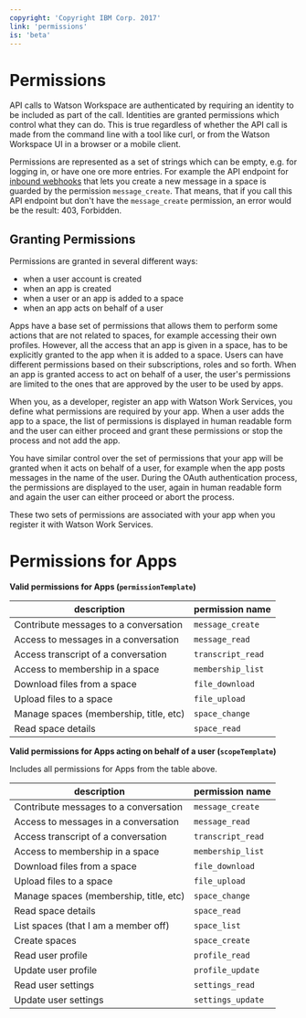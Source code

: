```yaml
---
copyright: 'Copyright IBM Corp. 2017'
link: 'permissions'
is: 'beta'
---
```


# Permissions

API calls to Watson Workspace are authenticated by requiring an identity to be included as part of the call.  Identities are granted permissions which control what they can do.  This is true regardless of whether the API call is made from the command line with a tool like curl, or from the Watson Workspace UI in a browser or a mobile client.

Permissions are represented as a set of strings which can be empty, e.g. for logging in, or have one ore more entries.  For example the API endpoint for [inbound webhooks](../references/V1_InboundWebhooks.yml) that lets you create a new message in a space is guarded by the permission `message_create`.  That means, that if you call this API endpoint but don't have the `message_create` permission, an error would be the result: 403, Forbidden.

## Granting Permissions
Permissions are granted in several different ways:
 - when a user account is created
 - when an app is created
 - when a user or an app is added to a space
 - when an app acts on behalf of a user

Apps have a base set of permissions that allows them to perform some actions that are not related to spaces, for example accessing their own profiles. However, all the access that an app is given in a space, has to be explicitly granted to the app when it is added to a space. Users can have different permissions based on their subscriptions, roles and so forth. When an app is granted access to act on behalf of a user, the user's permissions are limited to the ones that are approved by the user to be used by apps.

When you, as a developer, register an app with Watson Work Services, you define what permissions are required by your app.  When a user adds the app to a space, the list of permissions is displayed in human readable form and the user can either proceed and grant these permissions or stop the process and not add the app.

You have similar control over the set of permissions that your app will be granted when it acts on behalf of a user, for example when the app posts messages in the name of the user.  During the OAuth authentication process, the permissions are displayed to the user, again in human readable form and again the user can either proceed or abort the process.

These two sets of permissions are associated with your app when you register it with Watson Work Services.

# Permissions for Apps

**Valid permissions for Apps (`permissionTemplate`)**

| description                            | permission name   |
| ---                                    | ---               |
| Contribute messages to a conversation  | `message_create`  |
| Access to messages in a conversation   | `message_read`    |
| Access transcript of a conversation    | `transcript_read` |
| Access to membership in a space        | `membership_list` |
| Download files from a space            | `file_download`   |
| Upload files to a space                | `file_upload`     |
| Manage spaces (membership, title, etc) | `space_change`    |
| Read space details                     | `space_read`      |


**Valid permissions for Apps acting on behalf of a user (`scopeTemplate`)**

Includes all permissions for Apps from the table above.

| description                            | permission name   |
| ---                                    | ---               |
| Contribute messages to a conversation  | `message_create`  |
| Access to messages in a conversation   | `message_read`    |
| Access transcript of a conversation    | `transcript_read` |
| Access to membership in a space        | `membership_list` |
| Download files from a space            | `file_download`   |
| Upload files to a space                | `file_upload`     |
| Manage spaces (membership, title, etc) | `space_change`    |
| Read space details                     | `space_read`      |
| List spaces (that I am a member off)   | `space_list`      |
| Create spaces                          | `space_create`    |
| Read user profile                      | `profile_read`    |
| Update user profile                    | `profile_update`  |
| Read user settings                     | `settings_read`   |
| Update user settings                   | `settings_update` |
